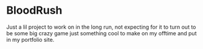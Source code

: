 # BloodRush
 Just a lil project to work on in the long run, 
 not expecting for it to turn out to be some big crazy 
 game just something cool to make on my offtime and put 
 in my portfolio site.
